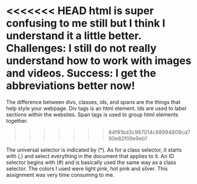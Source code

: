 <<<<<<< HEAD
html is super confusing to me still but I think I understand it a little better.
Challenges:
I still do not really understand how to work with images and videos.
Success:
I get the abbreviations better now!
=======
The difference between divs, classes, ids, and spans are the things that help style your webpage. Div tags is an html element. Ids are used to label sections within the websites. Span tags is used to group html elements together.

>>>>>>> 84f91bd3c987014c88994809cd790e82f09e9eb1

The universal selector is indicated by (*). As for a class selector, it starts with (.) and select everything in the document that applies to it. An ID selector begins with (#) and is basically used the same way as a class selector. The colors I used were light pink, hot pink and silver. This assignment was very time consuming to me. 

